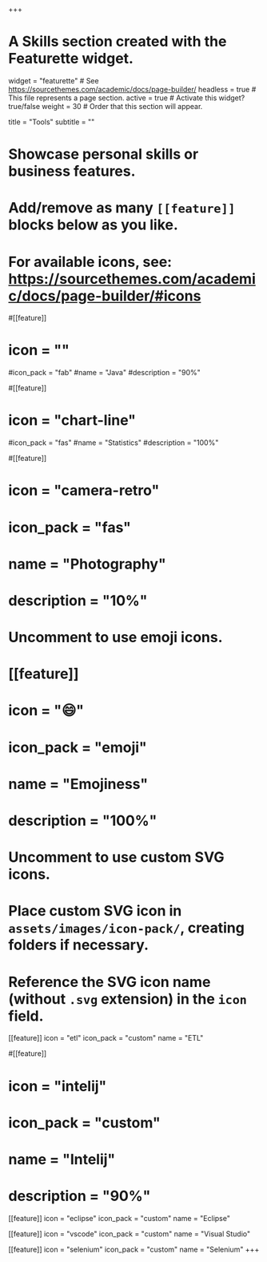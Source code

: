 +++
# A Skills section created with the Featurette widget.
widget = "featurette"  # See https://sourcethemes.com/academic/docs/page-builder/
headless = true  # This file represents a page section.
active = true  # Activate this widget? true/false
weight = 30  # Order that this section will appear.

title = "Tools"
subtitle = ""

# Showcase personal skills or business features.
# 
# Add/remove as many `[[feature]]` blocks below as you like.
# 
# For available icons, see: https://sourcethemes.com/academic/docs/page-builder/#icons

#[[feature]]
 # icon = ""
  #icon_pack = "fab"
  #name = "Java"
  #description = "90%"
  
#[[feature]]
 # icon = "chart-line"
  #icon_pack = "fas"
  #name = "Statistics"
  #description = "100%"  
  
#[[feature]]
 # icon = "camera-retro"
 # icon_pack = "fas"
 # name = "Photography"
 # description = "10%"

# Uncomment to use emoji icons.
# [[feature]]
#  icon = ":smile:"
#  icon_pack = "emoji"
#  name = "Emojiness"
#  description = "100%"  

# Uncomment to use custom SVG icons.
# Place custom SVG icon in `assets/images/icon-pack/`, creating folders if necessary.
# Reference the SVG icon name (without `.svg` extension) in the `icon` field.
 [[feature]]
  icon = "etl"
  icon_pack = "custom"
  name = "ETL"

#[[feature]]
#  icon = "intelij"
#  icon_pack = "custom"
#  name = "Intelij"
#  description = "90%"

 [[feature]]
  icon = "eclipse"
  icon_pack = "custom"
  name = "Eclipse"

 [[feature]]
  icon = "vscode"
  icon_pack = "custom"
  name = "Visual Studio"
  
 [[feature]]
  icon = "selenium"
  icon_pack = "custom"
  name = "Selenium"
+++

